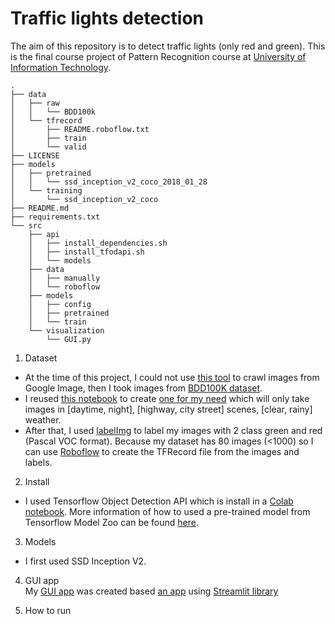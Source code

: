 # Traffic lights detection
The aim of this repository is to detect traffic lights (only red and green). This is the final course project of Pattern Recognition course at [University of Information Technology](uit.edu.vn).
```
.
├── data
│   ├── raw
│   │   └── BDD100k
│   └── tfrecord
│       ├── README.roboflow.txt
│       ├── train
│       └── valid
├── LICENSE
├── models
│   ├── pretrained
│   │   └── ssd_inception_v2_coco_2018_01_28
│   └── training
│       └── ssd_inception_v2_coco
├── README.md
├── requirements.txt
└── src
    ├── api
    │   ├── install_dependencies.sh
    │   ├── install_tfodapi.sh
    │   └── models
    ├── data
    │   ├── manually
    │   └── roboflow
    ├── models
    │   ├── config
    │   ├── pretrained
    │   └── train
    └── visualization
        └── GUI.py
```
1. Dataset  
- At the time of this project, I could not use [this tool](https://github.com/hardikvasa/google-images-download) to crawl images from Google Image, then I took images from [BDD100K dataset](https://bair.berkeley.edu/blog/2018/05/30/bdd/).  
- I reused [this notebook](https://github.com/shirokunet/lane_segmentation/blob/master/tool/04-03_generate_highway_dataset_json.ipynb) to create [one for my need](https://github.com/nhat-nguyenduy/traffic-lights-detection-classification/blob/master/04-03_generate_highway_dataset_json.ipynb) which will only take images in [daytime, night], [highway, city street] scenes, [clear, rainy] weather.
- After that, I used [labelImg](https://github.com/tzutalin/labelImg) to label my images with 2 class green and red (Pascal VOC format). Because my dataset has 80 images (<1000) so I can use [Roboflow](https://roboflow.ai/) to create the TFRecord file from the images and labels.

2. Install  
- I used Tensorflow Object Detection API which is install in a [Colab notebook](https://colab.research.google.com/drive/10wn1XnTjOgupefn-csrjH7KZwYk79bqQ?usp=sharing). More information of how to used a pre-trained model from Tensorflow Model Zoo can be found [here](https://github.com/tensorflow/models/tree/master/research/object_detection). 

3. Models  
- I first used SSD Inception V2. 

4. GUI app  
My [GUI app](https://github.com/nhat-nguyenduy/traffic-lights-detection-classification/blob/master/GUI.py) was created based [an app](https://github.com/streamlit/demo-self-driving) using [Streamlit library](https://www.streamlit.io/)

5. How to run  
